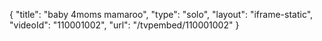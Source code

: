 {
    "title": "baby 4moms mamaroo",
    "type": "solo",
    "layout": "iframe-static",
    "videoId": "110001002",
    "url": "\/tvpembed\/110001002"
}